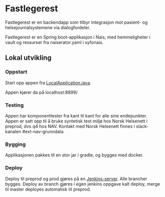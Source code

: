 # Fastlegerest

Fastlegerest er en backendapp som tilbyr integrasjon mot pasient- og helsejournalsystemene via dialogfordeler. 

Fastlegerest er en Spring boot-applikasjon i Nais, med hemmeligheter i vault og ressurser fra
naiserator.yaml i syfonais.

## Lokal utvikling

### Oppstart

Start opp appen fra [LocalApplication.java](../fastlegerest/src/test/java/no/nav/syfo/LocalApplication.java).

Appen kjører da på localhost:8899/


### Testing

Appen har komponenttester fra kant til kant for alle sine endepunkter. Appen er satt opp til å bruke
syntetisk test miljø hos Norsk Helsenett i preprod, dvs q4 hos NAV. Kontakt med Norsk Helsenett finnes
i slack-kanalen #ext-nav-grunndata

### Bygging

Applikasjonen pakkes til en stor jar i gradle, og bygges med docker.

### Deploy

Deploy til preprod og prod gjøres på en [Jenkins-server](https://jenkins-digisyfo.adeo.no/job/digisyfo/job/fastlegerest/).
Alle brancher bygges. Deploy av branch gjøres i egen jenkins oppgave kalt deploy, merge til master deployes automatisk
til preprod.
